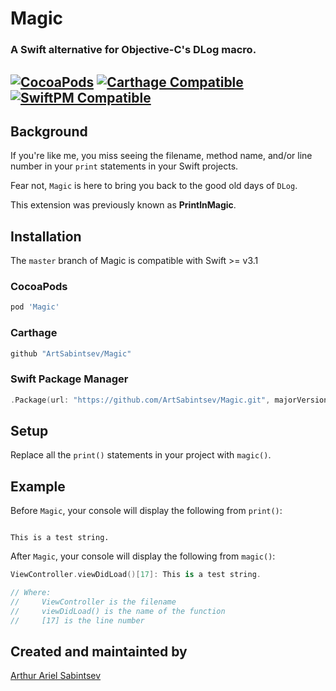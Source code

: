 # Magic

### A Swift alternative for Objective-C's DLog macro.

[![CocoaPods](https://img.shields.io/cocoapods/v/Magic.svg)]()  [![Carthage Compatible](https://img.shields.io/badge/Carthage-compatible-4BC51D.svg?style=flat)]() [![SwiftPM Compatible](https://img.shields.io/badge/SwiftPM-Compatible-brightgreen.svg)]()
---

## Background

If you're like me, you miss seeing the filename, method name, and/or line number in your `print` statements in your Swift projects.

Fear not, `Magic` is here to bring you back to the good old days of `DLog`.

This extension was previously known as **PrintlnMagic**.

## Installation

The `master` branch of Magic is compatible with Swift >= v3.1

### CocoaPods
```ruby
pod 'Magic'
```

### Carthage
```swift
github "ArtSabintsev/Magic"
```

### Swift Package Manager
``` swift
.Package(url: "https://github.com/ArtSabintsev/Magic.git", majorVersion: 3)
```

## Setup

Replace all the `print()` statements in your project with `magic()`.

## Example
Before `Magic`, your console will display the following from `print()`:

```

This is a test string.

```

After `Magic`, your console will display the following from `magic()`:

```swift
ViewController.viewDidLoad()[17]: This is a test string.

// Where:
//     ViewController is the filename
//     viewDidLoad() is the name of the function
//     [17] is the line number
```

## Created and maintainted by
[Arthur Ariel Sabintsev](http://www.sabintsev.com)
